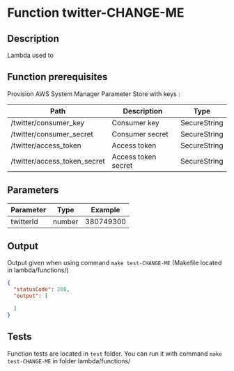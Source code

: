 # Function twitter-CHANGE-ME

## Description

Lambda used to

## Function prerequisites

Provision AWS System Manager Parameter Store with keys :

| Path                         | Description         | Type         |
|------------------------------|---------------------|--------------|
| /twitter/consumer_key        | Consumer key        | SecureString |
| /twitter/consumer_secret     | Consumer secret     | SecureString |
| /twitter/access_token        | Access token        | SecureString |
| /twitter/access_token_secret | Access token secret | SecureString |

## Parameters

| Parameter  | Type   | Example     |
|------------|--------|-------------|
| twitterId  | number | 380749300   |

## Output

Output given when using command `make test-CHANGE-ME` (Makefile located in lambda/functions/)

```json
{
  "statusCode": 200,
  "output": [

  ]
}
```

## Tests

Function tests are located in `test` folder.
You can run it with command `make test-CHANGE-ME` in folder lambda/functions/
